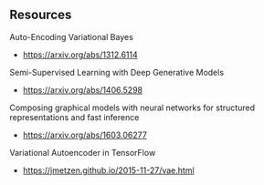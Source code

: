 ## Resources

Auto-Encoding Variational Bayes
- https://arxiv.org/abs/1312.6114

Semi-Supervised Learning with Deep Generative Models
- https://arxiv.org/abs/1406.5298

Composing graphical models with neural networks for structured representations and fast inference
- https://arxiv.org/abs/1603.06277

Variational Autoencoder in TensorFlow
- https://jmetzen.github.io/2015-11-27/vae.html
